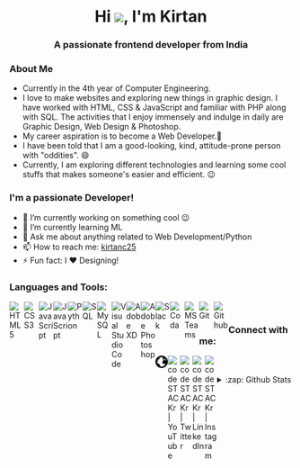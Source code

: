 
<h1 align="center">Hi <img src="https://media.giphy.com/media/hvRJCLFzcasrR4ia7z/giphy.gif" width="29px">, I'm Kirtan</h1>

<h3 align="center">A passionate frontend developer from India</h3>

### About Me
- Currently in the 4th year of Computer Engineering.
- I love to make websites and exploring new things in graphic design. I have worked with HTML, CSS & JavaScript and familiar with PHP along with SQL. The activities that I enjoy immensely and indulge in daily are Graphic Design, Web Design & Photoshop.
- My career aspiration is to become a Web Developer.🤩
- I have been told that I am a good-looking, kind, attitude-prone person with "oddities". 😄
- Currently, I am exploring different technologies and learning some cool stuffs that makes someone's easier and efficient. 😉

### I'm a passionate Developer!
- 🔭 I’m currently working on something cool 😉
- 🌱 I’m currently learning ML
- 💬 Ask me about anything related to Web Development/Python
- 📫 How to reach me: [kirtanc25][twitter]
- ⚡ Fun fact: I ❤ Designing!

### Languages and Tools:
<img align="left" alt="HTML5" width="26px" src="https://simpleicons.org/icons/html5.svg" />
<img align="left" alt="CSS3" width="26px" src="https://simpleicons.org/icons/css3.svg" />
<img align="left" alt="JavaScript" width="26px" src="https://simpleicons.org/icons/javascript.svg" />
<img align="left" alt="JavaScript" width="26px" src="https://simpleicons.org/icons/jquery.svg" />
<img align="left" alt="Python" width="26px" src="https://simpleicons.org/icons/python.svg" />
<img align="left" alt="SQL" width="26px" src="https://simpleicons.org/icons/sqlite.svg" />
<img align="left" alt="MySQL" width="26px" src="https://simpleicons.org/icons/mysql.svg" />
<img align="left" alt="Visual Studio Code" width="26px" src="https://simpleicons.org/icons/visualstudiocode.svg" />
<img align="left" alt="Adobe XD" width="26px" src="https://simpleicons.org/icons/adobexd.svg" />
<img align="left" alt="Adobe Photoshop" width="26px" src="https://simpleicons.org/icons/adobephotoshop.svg" />
<img align="left" alt="Slack" width="26px" src="https://simpleicons.org/icons/slack.svg" />
<img align="left" alt="Coda" width="26px" src="https://simpleicons.org/icons/coda.svg" />
<img align="left" alt="MS Teams" width="26px" src="https://simpleicons.org/icons/microsoftteams.svg" />
<img align="left" alt="Git" width="26px" src="https://simpleicons.org/icons/git.svg" />
<img align="left" alt="Github" width="26px" src="https://simpleicons.org/icons/github.svg" />

<br/>

### Connect with me:

[<img align="left" alt="codeSTACKr.com" width="22px" src="https://raw.githubusercontent.com/iconic/open-iconic/master/svg/globe.svg" />][website]
[<img align="left" alt="codeSTACKr | YouTube" width="22px" src="https://cdn.jsdelivr.net/npm/simple-icons@v3/icons/youtube.svg" />][youtube]
[<img align="left" alt="codeSTACKr | Twitter" width="22px" src="https://cdn.jsdelivr.net/npm/simple-icons@v3/icons/twitter.svg" />][twitter]
[<img align="left" alt="codeSTACKr | LinkedIn" width="22px" src="https://cdn.jsdelivr.net/npm/simple-icons@v3/icons/linkedin.svg" />][linkedin]
[<img align="left" alt="codeSTACKr | Instagram" width="22px" src="https://cdn.jsdelivr.net/npm/simple-icons@v3/icons/instagram.svg" />][instagram]

<br/>
<br/> 

<details>
  <summary>:zap: Github Stats</summary>

  <img align="left" alt="Kirtan's Github Stats" src="https://github-readme-stats.kirtanc25.vercel.app//api?username=kirtanc25&show_icons=true&hide_border=true" />

</details>


[website]: https://kirtanc25.github.io/
[twitter]: https://twitter.com/kirtanc25
[youtube]: https://www.youtube.com/channel/UChxxGHTa3H1kQJAZXS1BRmA
[instagram]: https://www.instagram.com/royalk2c/
[linkedin]: https://linkedin.com/in/kirtanc25



<!--
**kirtanc25/kirtanc25** is a ✨ _special_ ✨ repository because its `README.md` (this file) appears on your GitHub profile.

Here are some ideas to get you started:

- 🔭 I’m currently working on ...
- 🌱 I’m currently learning ...
- 👯 I’m looking to collaborate on ...
- 🤔 I’m looking for help with ...
- 💬 Ask me about ...
- 📫 How to reach me: ...
- 😄 Pronouns: ...
- ⚡ Fun fact: ...
-->
